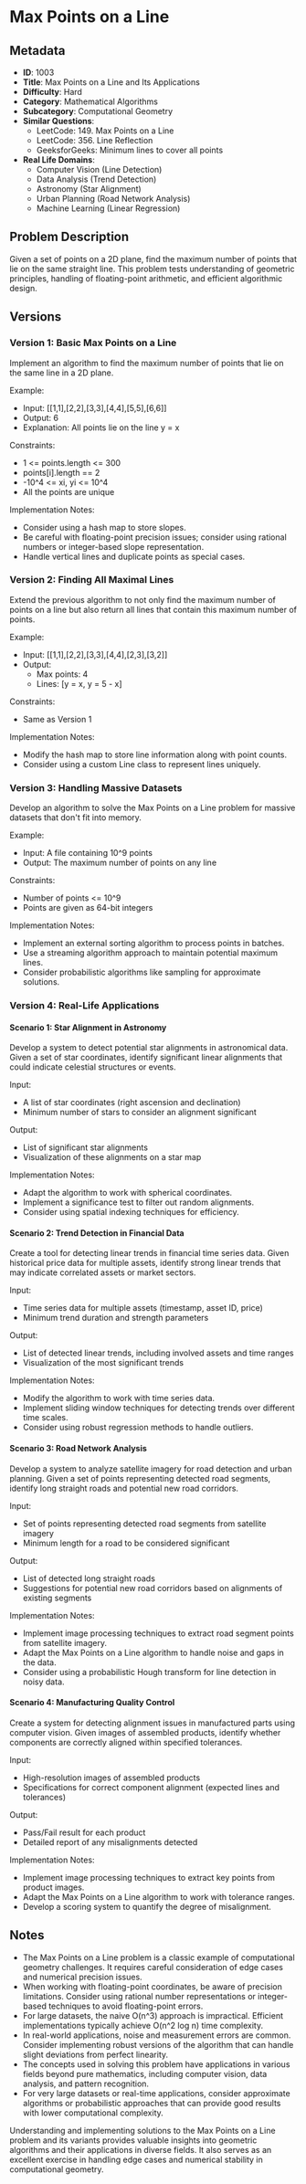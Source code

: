 # Max Points on a Line

## Metadata
- **ID**: 1003
- **Title**: Max Points on a Line and Its Applications
- **Difficulty**: Hard
- **Category**: Mathematical Algorithms
- **Subcategory**: Computational Geometry
- **Similar Questions**: 
  - LeetCode: 149. Max Points on a Line
  - LeetCode: 356. Line Reflection
  - GeeksforGeeks: Minimum lines to cover all points
- **Real Life Domains**: 
  - Computer Vision (Line Detection)
  - Data Analysis (Trend Detection)
  - Astronomy (Star Alignment)
  - Urban Planning (Road Network Analysis)
  - Machine Learning (Linear Regression)

## Problem Description

Given a set of points on a 2D plane, find the maximum number of points that lie on the same straight line. This problem tests understanding of geometric principles, handling of floating-point arithmetic, and efficient algorithmic design.

## Versions

### Version 1: Basic Max Points on a Line

Implement an algorithm to find the maximum number of points that lie on the same line in a 2D plane.

Example:
- Input: [[1,1],[2,2],[3,3],[4,4],[5,5],[6,6]]
- Output: 6
- Explanation: All points lie on the line y = x

Constraints:
- 1 <= points.length <= 300
- points[i].length == 2
- -10^4 <= xi, yi <= 10^4
- All the points are unique

Implementation Notes:
- Consider using a hash map to store slopes.
- Be careful with floating-point precision issues; consider using rational numbers or integer-based slope representation.
- Handle vertical lines and duplicate points as special cases.

### Version 2: Finding All Maximal Lines

Extend the previous algorithm to not only find the maximum number of points on a line but also return all lines that contain this maximum number of points.

Example:
- Input: [[1,1],[2,2],[3,3],[4,4],[2,3],[3,2]]
- Output: 
  - Max points: 4
  - Lines: [y = x, y = 5 - x]

Constraints:
- Same as Version 1

Implementation Notes:
- Modify the hash map to store line information along with point counts.
- Consider using a custom Line class to represent lines uniquely.

### Version 3: Handling Massive Datasets

Develop an algorithm to solve the Max Points on a Line problem for massive datasets that don't fit into memory.

Example:
- Input: A file containing 10^9 points
- Output: The maximum number of points on any line

Constraints:
- Number of points <= 10^9
- Points are given as 64-bit integers

Implementation Notes:
- Implement an external sorting algorithm to process points in batches.
- Use a streaming algorithm approach to maintain potential maximum lines.
- Consider probabilistic algorithms like sampling for approximate solutions.

### Version 4: Real-Life Applications

#### Scenario 1: Star Alignment in Astronomy

Develop a system to detect potential star alignments in astronomical data. Given a set of star coordinates, identify significant linear alignments that could indicate celestial structures or events.

Input:
- A list of star coordinates (right ascension and declination)
- Minimum number of stars to consider an alignment significant

Output: 
- List of significant star alignments
- Visualization of these alignments on a star map

Implementation Notes:
- Adapt the algorithm to work with spherical coordinates.
- Implement a significance test to filter out random alignments.
- Consider using spatial indexing techniques for efficiency.

#### Scenario 2: Trend Detection in Financial Data

Create a tool for detecting linear trends in financial time series data. Given historical price data for multiple assets, identify strong linear trends that may indicate correlated assets or market sectors.

Input:
- Time series data for multiple assets (timestamp, asset ID, price)
- Minimum trend duration and strength parameters

Output:
- List of detected linear trends, including involved assets and time ranges
- Visualization of the most significant trends

Implementation Notes:
- Modify the algorithm to work with time series data.
- Implement sliding window techniques for detecting trends over different time scales.
- Consider using robust regression methods to handle outliers.

#### Scenario 3: Road Network Analysis

Develop a system to analyze satellite imagery for road detection and urban planning. Given a set of points representing detected road segments, identify long straight roads and potential new road corridors.

Input:
- Set of points representing detected road segments from satellite imagery
- Minimum length for a road to be considered significant

Output:
- List of detected long straight roads
- Suggestions for potential new road corridors based on alignments of existing segments

Implementation Notes:
- Implement image processing techniques to extract road segment points from satellite imagery.
- Adapt the Max Points on a Line algorithm to handle noise and gaps in the data.
- Consider using a probabilistic Hough transform for line detection in noisy data.

#### Scenario 4: Manufacturing Quality Control

Create a system for detecting alignment issues in manufactured parts using computer vision. Given images of assembled products, identify whether components are correctly aligned within specified tolerances.

Input:
- High-resolution images of assembled products
- Specifications for correct component alignment (expected lines and tolerances)

Output:
- Pass/Fail result for each product
- Detailed report of any misalignments detected

Implementation Notes:
- Implement image processing techniques to extract key points from product images.
- Adapt the Max Points on a Line algorithm to work with tolerance ranges.
- Develop a scoring system to quantify the degree of misalignment.

## Notes

- The Max Points on a Line problem is a classic example of computational geometry challenges. It requires careful consideration of edge cases and numerical precision issues.
- When working with floating-point coordinates, be aware of precision limitations. Consider using rational number representations or integer-based techniques to avoid floating-point errors.
- For large datasets, the naive O(n^3) approach is impractical. Efficient implementations typically achieve O(n^2 log n) time complexity.
- In real-world applications, noise and measurement errors are common. Consider implementing robust versions of the algorithm that can handle slight deviations from perfect linearity.
- The concepts used in solving this problem have applications in various fields beyond pure mathematics, including computer vision, data analysis, and pattern recognition.
- For very large datasets or real-time applications, consider approximate algorithms or probabilistic approaches that can provide good results with lower computational complexity.

Understanding and implementing solutions to the Max Points on a Line problem and its variants provides valuable insights into geometric algorithms and their applications in diverse fields. It also serves as an excellent exercise in handling edge cases and numerical stability in computational geometry.